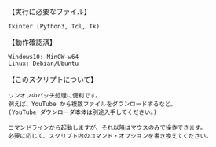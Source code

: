 【実行に必要なファイル】

	Tkinter (Python3, Tcl, Tk)

【動作確認済】

	Windows10: MinGW-w64
	Linux: Debian/Ubuntu

【このスクリプトについて】

	ワンオフのバッチ処理に便利です。
	例えば、YouTube から複数ファイルをダウンロードするなど。
	(YouTube ダウンローダ本体は別途入手してください。)

	コマンドラインから起動しますが、それ以降はマウスのみで操作できます。
	必要に応じて、スクリプト内のコマンド・オプションを書き換えてください。
